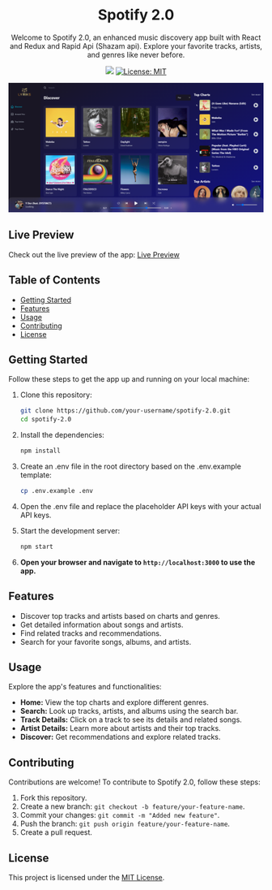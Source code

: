 <h1 align="center">Spotify 2.0</h1>
<p align="center">Welcome to Spotify 2.0, an enhanced music discovery app built with React and Redux and Rapid Api (Shazam api). Explore your favorite tracks, artists, and genres like never before.</p>
<p align="center">
  <img src="https://img.shields.io/badge/version-1.0.0-blue" />
  <a href="https://github.com/kefranabg/readme-md-generator/blob/master/LICENSE">
    <img alt="License: MIT" src="https://img.shields.io/badge/license-MIT-yellow.svg" target="_blank" />
  </a>
</p>

![Preview](Spotify-2-0-preview.png)

## Live Preview
Check out the live preview of the app: [Live Preview](https://nordinefr-spotify-v2.netlify.app/)

## Table of Contents
- [Getting Started](#getting-started)
- [Features](#features)
- [Usage](#usage)
- [Contributing](#contributing)
- [License](#license)

## Getting Started
Follow these steps to get the app up and running on your local machine:

1. Clone this repository:
   ```bash
   git clone https://github.com/your-username/spotify-2.0.git
   cd spotify-2.0
   ```
2. Install the dependencies:
   
   ```bash
   npm install
   ```
4. Create an .env file in the root directory based on the .env.example template:
   
   ```bash
   cp .env.example .env
   ```
6. Open the .env file and replace the placeholder API keys with your actual API keys.
   
8. Start the development server:
   
   ```bash
   npm start
   ```
10. **Open your browser and navigate to `http://localhost:3000` to use the app.**

## Features
- Discover top tracks and artists based on charts and genres.
- Get detailed information about songs and artists.
- Find related tracks and recommendations.
- Search for your favorite songs, albums, and artists.

## Usage
Explore the app's features and functionalities:

- **Home:** View the top charts and explore different genres.
- **Search:** Look up tracks, artists, and albums using the search bar.
- **Track Details:** Click on a track to see its details and related songs.
- **Artist Details:** Learn more about artists and their top tracks.
- **Discover:** Get recommendations and explore related tracks.

## Contributing
Contributions are welcome! To contribute to Spotify 2.0, follow these steps:

1. Fork this repository.
2. Create a new branch: `git checkout -b feature/your-feature-name`.
3. Commit your changes: `git commit -m "Added new feature"`.
4. Push the branch: `git push origin feature/your-feature-name`.
5. Create a pull request.

## License
This project is licensed under the [MIT License](LICENSE).




